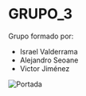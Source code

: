 # GRUPO_3

Grupo formado por:
- Israel Valderrama
- Alejandro Seoane
- Victor Jiménez

![Portada](https://www.redseguridad.com/wp-content/uploads/sites/2/2022/01/consejos-ciberseguridad-contra-las-amenazas-de-la-red-900x600.jpg)


